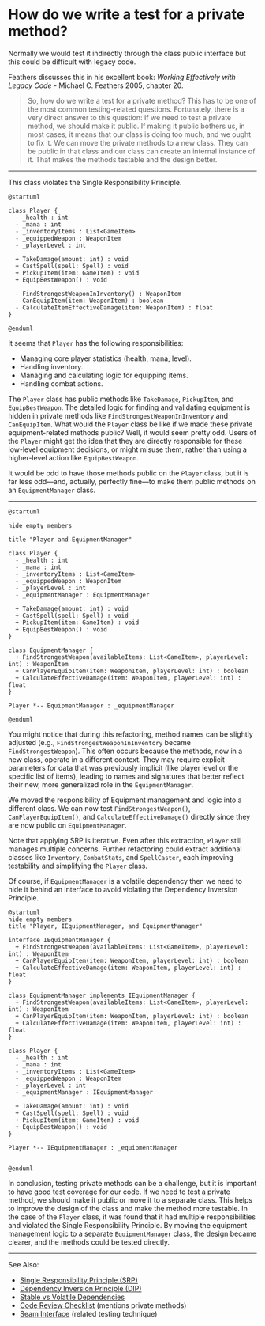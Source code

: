 # How do we write a test for a private method?

Normally we would test it indirectly through the class public interface but this could be difficult with legacy code.

Feathers discusses this in his excellent book: *Working Effectively with Legacy Code* - Michael C. Feathers 2005,
chapter 20.

> So, how do we write a test for a private method? This has to be one of the most common testing-related questions.
> Fortunately, there is a very direct answer to this question: If we need to test a private method, we should make it
> public. If making it public bothers us, in most cases, it means that our class is doing too much, and we ought to fix
> it.
> We can move the private methods to a new class. They can be public in that class and our class can create an internal
> instance of it. That makes the methods testable and the design better.

---

This class violates the Single Responsibility Principle.

```plantuml
@startuml

class Player {
  - _health : int
  - _mana : int
  - _inventoryItems : List<GameItem>
  - _equippedWeapon : WeaponItem
  - _playerLevel : int

  + TakeDamage(amount: int) : void
  + CastSpell(spell: Spell) : void
  + PickupItem(item: GameItem) : void
  + EquipBestWeapon() : void

  - FindStrongestWeaponInInventory() : WeaponItem
  - CanEquipItem(item: WeaponItem) : boolean
  - CalculateItemEffectiveDamage(item: WeaponItem) : float
}

@enduml
```

It seems that `Player` has the following responsibilities:

- Managing core player statistics (health, mana, level).
- Handling inventory.
- Managing and calculating logic for equipping items.
- Handling combat actions.

The `Player` class has public methods like `TakeDamage`, `PickupItem`, and `EquipBestWeapon`. The detailed logic for
finding and validating equipment is hidden in private methods like `FindStrongestWeaponInInventory` and `CanEquipItem`.
What would the `Player` class be like if we made these private equipment-related methods public? Well, it would seem
pretty odd. Users of the `Player` might get the idea that they are directly responsible for these low-level equipment
decisions, or might misuse them, rather than using a higher-level action like `EquipBestWeapon`.

It would be odd to have those methods public on the `Player` class, but it is far less odd—and, actually, perfectly
fine—to make them public methods on an `EquipmentManager` class.

---

```PlantUML
@startuml

hide empty members

title "Player and EquipmentManager"

class Player {
  - _health : int
  - _mana : int
  - _inventoryItems : List<GameItem>
  - _equippedWeapon : WeaponItem
  - _playerLevel : int
  - _equipmentManager : EquipmentManager

  + TakeDamage(amount: int) : void
  + CastSpell(spell: Spell) : void
  + PickupItem(item: GameItem) : void
  + EquipBestWeapon() : void
}

class EquipmentManager {
  + FindStrongestWeapon(availableItems: List<GameItem>, playerLevel: int) : WeaponItem
  + CanPlayerEquipItem(item: WeaponItem, playerLevel: int) : boolean
  + CalculateEffectiveDamage(item: WeaponItem, playerLevel: int) : float
}

Player *-- EquipmentManager : _equipmentManager

@enduml
```

You might notice that during this refactoring, method names can be slightly adjusted (e.g.,
`FindStrongestWeaponInInventory` became `FindStrongestWeapon`). This often occurs because the methods, now in a new
class, operate in a different context. They may require explicit parameters for data that was previously implicit (like
player level or the specific list of items), leading to names and signatures that better reflect their new, more
generalized role in the `EquipmentManager`.

We moved the responsibility of Equipment management and logic into a different class. We can now test
`FindStrongestWeapon()`, `CanPlayerEquipItem()`, and `CalculateEffectiveDamage()` directly since they are now public on
`EquipmentManager`.

Note that applying SRP is iterative. Even after this extraction, `Player` still manages multiple concerns. Further
refactoring could extract additional classes like `Inventory`, `CombatStats`, and `SpellCaster`, each improving
testability and simplifying the `Player` class.

Of course, if `EquipmentManager` is a volatile dependency then we need to hide it behind an interface to avoid violating
the Dependency Inversion Principle.

```PlantUML
@startuml
hide empty members
title "Player, IEquipmentManager, and EquipmentManager"

interface IEquipmentManager {
  + FindStrongestWeapon(availableItems: List<GameItem>, playerLevel: int) : WeaponItem
  + CanPlayerEquipItem(item: WeaponItem, playerLevel: int) : boolean
  + CalculateEffectiveDamage(item: WeaponItem, playerLevel: int) : float
}

class EquipmentManager implements IEquipmentManager {
  + FindStrongestWeapon(availableItems: List<GameItem>, playerLevel: int) : WeaponItem
  + CanPlayerEquipItem(item: WeaponItem, playerLevel: int) : boolean
  + CalculateEffectiveDamage(item: WeaponItem, playerLevel: int) : float
}

class Player {
  - _health : int
  - _mana : int
  - _inventoryItems : List<GameItem>
  - _equippedWeapon : WeaponItem
  - _playerLevel : int
  - _equipmentManager : IEquipmentManager

  + TakeDamage(amount: int) : void
  + CastSpell(spell: Spell) : void
  + PickupItem(item: GameItem) : void
  + EquipBestWeapon() : void
}

Player *-- IEquipmentManager : _equipmentManager


@enduml
```

In conclusion, testing private methods can be a challenge, but it is important to have good test coverage for our code.
If we need to test a private method, we should make it public or move it to a separate class. This helps to improve the
design of the class and make the method more testable. In the case of the `Player` class, it was found that it had
multiple responsibilities and violated the Single Responsibility Principle. By moving the equipment management logic to
a separate `EquipmentManager` class, the design became clearer, and the methods could be tested directly.

---
See Also:

- [Single Responsibility Principle (SRP)](Single-Responsibility-Principle-SRP.md)
- [Dependency Inversion Principle (DIP)](Dependency-Inversion-Principle-DIP.md)
- [Stable vs Volatile Dependencies](Stable-vs-Volatile-Dependencies.md)
- [Code Review Checklist](Code-Review-Checklist.md) (mentions private methods)
- [Seam Interface](Seam-Interface.md) (related testing technique) 